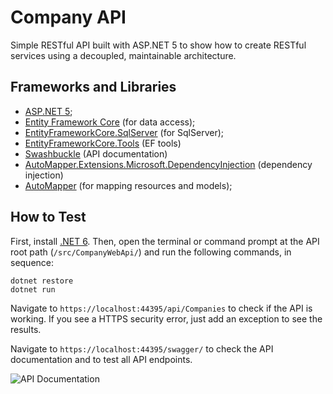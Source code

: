 # Company API

Simple RESTful API built with ASP.NET 5 to show how to create RESTful services using a decoupled, maintainable architecture.

## Frameworks and Libraries
- [ASP.NET 5](https://docs.microsoft.com/en-us/aspnet/core/?view=aspnetcore-5.0);
- [Entity Framework Core](https://docs.microsoft.com/en-us/ef/core/) (for data access);
- [EntityFrameworkCore.SqlServer](https://www.nuget.org/packages/Microsoft.Entity) (for SqlServer);
- [EntityFrameworkCore.Tools](https://docs.microsoft.com/en-us/ef/core/cli/) (EF tools)
- [Swashbuckle](https://github.com/domaindrivendev/Swashbuckle) (API documentation)
- [AutoMapper.Extensions.Microsoft.DependencyInjection](https://www.nuget.org/packages/AutoMapper.Extensions.Microsoft.DependencyInjection) (dependency injection)
- [AutoMapper](https://automapper.org/) (for mapping resources and models);

## How to Test

First, install [.NET 6](https://dotnet.microsoft.com/download/dotnet/6.0). Then, open the terminal or command prompt at the API root path (```/src/CompanyWebApi/```) and run the following commands, in sequence:

```
dotnet restore
dotnet run
```

Navigate to ```https://localhost:44395/api/Companies``` to check if the API is working. If you see a HTTPS security error, just add an exception to see the results.

Navigate to ```https://localhost:44395/swagger/``` to check the API documentation and to test all API endpoints.

![API Documentation]()